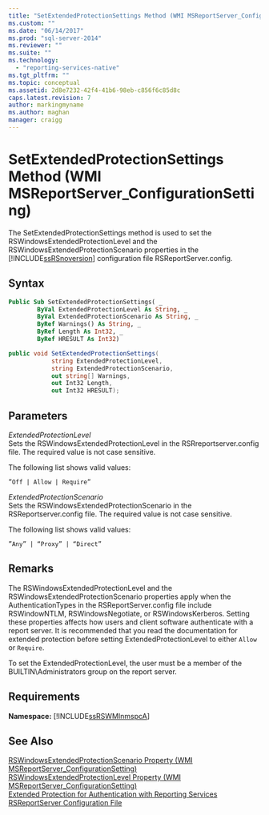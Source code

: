```yaml
---
title: "SetExtendedProtectionSettings Method (WMI MSReportServer_ConfigurationSetting) | Microsoft Docs"
ms.custom: ""
ms.date: "06/14/2017"
ms.prod: "sql-server-2014"
ms.reviewer: ""
ms.suite: ""
ms.technology: 
  - "reporting-services-native"
ms.tgt_pltfrm: ""
ms.topic: conceptual
ms.assetid: 2d8e7232-42f4-41b6-98eb-c856f6c85d8c
caps.latest.revision: 7
author: markingmyname
ms.author: maghan
manager: craigg
---
```

# SetExtendedProtectionSettings Method (WMI MSReportServer_ConfigurationSetting)
  The SetExtendedProtectionSettings method is used to set the RSWindowsExtendedProtectionLevel and the RSWindowsExtendedProtectionScenario properties in the [!INCLUDE[ssRSnoversion](../../includes/ssrsnoversion-md.md)] configuration file RSReportServer.config.  
  
## Syntax  
  
```vb  
Public Sub SetExtendedProtectionSettings( _  
        ByVal ExtendedProtectionLevel As String, _  
        ByVal ExtendedProtectionScenario As String, _  
        ByRef Warnings() As String, _  
        ByRef Length As Int32, _  
        ByRef HRESULT As Int32)  
```  
  
```csharp  
public void SetExtendedProtectionSettings(  
            string ExtendedProtectionLevel,  
            string ExtendedProtectionScenario,  
            out string[] Warnings,  
            out Int32 Length,  
            out Int32 HRESULT);  
```  
  
## Parameters  
 *ExtendedProtectionLevel*  
 Sets the RSWindowsExtendedProtectionLevel in the RSRreportserver.config file. The required value is not case sensitive.  
  
 The following list shows valid values:  
  
 `”Off | Allow | Require”`  
  
 *ExtendedProtectionScenario*  
 Sets the RSWindowsExtendedProtectionScenario in the RSReportserver.config file. The required value is not case sensitive.  
  
 The following list shows valid values:  
  
 `”Any” | “Proxy” | “Direct”`  
  
## Remarks  
 The RSWindowsExtendedProtectionLevel and the RSWindowsExtendedProtectionScenario properties apply when the AuthenticationTypes in the RSReportServer.config file include RSWindowNTLM, RSWindowsNegotiate, or RSWindowsKerberos. Setting these properties affects how users and client software authenticate with a report server. It is recommended that you read the documentation for extended protection before setting ExtendedProtectionLevel to either `Allow` or `Require`.  
  
 To set the ExtendedProtectionLevel, the user must be a member of the BUILTIN\Administrators group on the report server.  
  
## Requirements  
 **Namespace:** [!INCLUDE[ssRSWMInmspcA](../../includes/ssrswminmspca-md.md)]  
  
## See Also  
 [RSWindowsExtendedProtectionScenario Property &#40;WMI MSReportServer_ConfigurationSetting&#41;](rswindowsextendedprotectionscenario-property.md)   
 [RSWindowsExtendedProtectionLevel Property &#40;WMI MSReportServer_ConfigurationSetting&#41;](rswindowsextendedprotectionlevel-property.md)   
 [Extended Protection for Authentication with Reporting Services](../security/extended-protection-for-authentication-with-reporting-services.md)   
 [RSReportServer Configuration File](../report-server/rsreportserver-config-configuration-file.md)  
  
  
